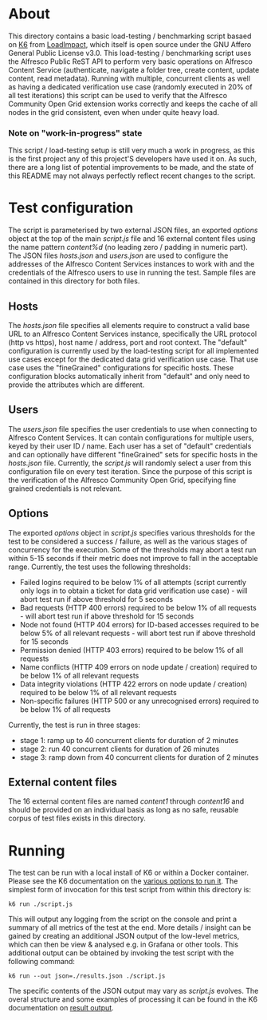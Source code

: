 # About
This directory contains a basic load-testing / benchmarking script basaed on [K6](https://k6.io/) from [LoadImpact](https://loadimpact.com/), which itself is open source under the GNU Affero General Public License v3.0. This load-testing / benchmarking script uses the Alfresco Public ReST API to perform very basic operations on Alfresco Content Service (authenticate, navigate a folder tree, create content, update content, read metadata). Running with multiple, concurrent clients as well as having a dedicated verification use case (randomly executed in 20% of all test iterations) this script can be used to verify that the Alfresco Community Open Grid extension works correctly and keeps the cache of all nodes in the grid consistent, even when under quite heavy load.

### Note on "work-in-progress" state

This script / load-testing setup is still very much a work in progress, as this is the first project any of this project'S developers have used it on. As such, there are a long list of potential improvements to be made, and the state of this README may not always perfectly reflect recent changes to the script.

# Test configuration

The script is parameterised by two external JSON files, an exported *options* object at the top of the main *script.js* file and 16 external content files using the name pattern *content%d* (no leading zero / padding in numeric part). The JSON files *hosts.json* and *users.json* are used to configure the addresses of the Alfresco Content Services instances to work with and the credentials of the Alfresco users to use in running the test. Sample files are contained in this directory for both files.

## Hosts

The *hosts.json* file specifies all elements require to construct a valid base URL to an Alfresco Content Services instance, specifically the URL protocol (http vs https), host name / address, port and root context. The "default" configuration is currently used by the load-testing script for all implemented use cases except for the dedicated data grid verification use case. That use case uses the "fineGrained" configurations for specific hosts. These configuration blocks automatically inherit from "default" and only need to provide the attributes which are different.

## Users

The *users.json* file specifies the user credentials to use when connecting to Alfresco Content Services. It can contain configurations for multiple users, keyed by their user ID / name. Each user has a set of "default" credentials and can optionally have different "fineGrained" sets for specific hosts in the *hosts.json* file. Currently, the *script.js* will randomly select a user from this configuration file on every test iteration. Since the purpose of this script is the verification of the Alfresco Community Open Grid, specifying fine grained credentials is not relevant.

## Options

The exported *options* object in *script.js* specifies various thresholds for the test to be considered a success / failure, as well as the various stages of concurrency for the execution. Some of the thresholds may abort a test run within 5-15 seconds if their metric does not improve to fall in the acceptable range. Currently, the test uses the following thresholds:

- Failed logins required to be below 1% of all attempts (script currently only logs in to obtain a ticket for data grid verification use case) - will abort test run if above threshold for 5 seconds
- Bad requests (HTTP 400 errors) required to be below 1% of all requests - will abort test run if above threshold for 15 seconds
- Node not found (HTTP 404 errors) for ID-based accesses required to be below 5% of all relevant requests - will abort test run if above threshold for 15 seconds
- Permission denied (HTTP 403 errors) required to be below 1% of all requests
- Name conflicts (HTTP 409 errors on node update / creation) required to be below 1% of all relevant requests
- Data integrity violations (HTTP 422 errors on node update / creation) required to be below 1% of all relevant requests
- Non-specific failures (HTTP 500 or any unrecognised errors) required to be below 1% of all requests

Currently, the test is run in three stages:

- stage 1: ramp up to 40 concurrent clients for duration of 2 minutes
- stage 2: run 40 concurrent clients for duration of 26 minutes
- stage 3: ramp down from 40 concurrent clients for duration of 2 minutes

## External content files

The 16 external content files are named *content1* through *content16* and should be provided on an individual basis as long as no safe, reusable corpus of test files exists in this directory.

# Running

The test can be run with a local install of K6 or within a Docker container. Please see the K6 documentation on the [various options to run it](https://docs.k6.io/docs/running-k6). The simplest form of invocation for this test script from within this directory is:

```
k6 run ./script.js
```

This will output any logging from the script on the console and print a summary of all metrics of the test at the end. More details / insight can be gained by creating an additional JSON output of the low-level metrics, which can then be view & analysed e.g. in Grafana or other tools. This additional output can be obtained by invoking the test script with the following command:

```
k6 run --out json=./results.json ./script.js
```

The specific contents of the JSON output may vary as *script.js* evolves. The overal structure and some examples of processing it can be found in the K6 documentation on [result output](https://docs.k6.io/docs/results-output). 